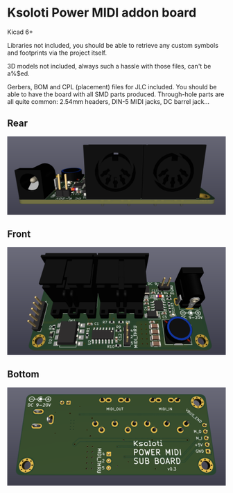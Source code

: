 # Ksoloti Power MIDI addon board


Kicad 6+


Libraries not included, you should be able to retrieve any custom symbols and footprints via the project itself.


3D models not included, always such a hassle with those files, can't be a%$ed.


Gerbers, BOM and CPL (placement) files for JLC included. You should be able to have the board with all SMD parts produced. Through-hole parts are all quite common: 2.54mm headers, DIN-5 MIDI jacks, DC barrel jack...


## Rear
![3d image](img/ksoloti-power-midi-board-rear.png)


## Front
![3d image](img/ksoloti-power-midi-board-front.png)


## Bottom
![3d image](img/ksoloti-power-midi-board-bottom.png)
